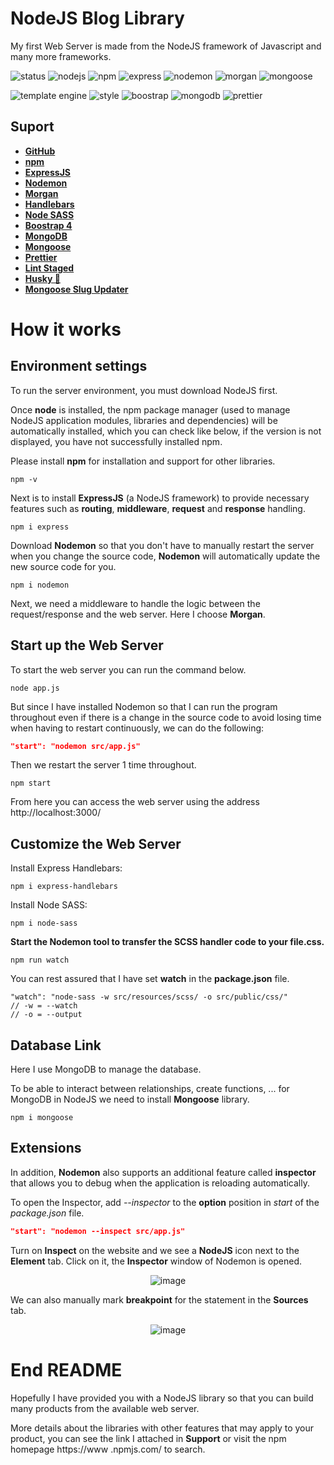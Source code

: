 # NodeJS Blog Library
My first Web Server is made from the NodeJS framework of Javascript and many more frameworks.

![status](https://badgen.net/badge/status/unfinished?labelColor=cyan&color=black)
![nodejs](https://badgen.net/badge/nodejs/v20.3.1?labelColor=green&color=black)
![npm](https://badgen.net/badge/npm/9.6.7?labelColor=red&color=black)
![express](https://badgen.net/badge/expressjs/4.18.2?labelColor=yellow&color=black)
![nodemon](https://badgen.net/badge/nodemon/3.0.1?labelColor=green&color=black)
![morgan](https://badgen.net/badge/morgan/1.10.0?labelColor=blue&color=black)
![mongoose](https://badgen.net/badge/mongoose/7.4.3?labelColor=green&color=black)

![template engine](https://badgen.net/badge/template%20engine/handlebars?labelColor=black&color=orange)
![style](https://badgen.net/badge/style/SCSS?labelColor=black&color=pink)
![boostrap](https://badgen.net/badge/Boostrap/4?labelColor=purple&color=purple)
![mongodb](https://badgen.net/badge/database/mongodb?labelColor=black&color=green)
![prettier](https://badgen.net/badge/format%20code/prettier?labelColor=black&color=grey)

## Suport
- [**GitHub**](https://github.com/github)
- [**npm**](https://github.com/npm)
- [**ExpressJS**](https://github.com/expressjs/express)
- [**Nodemon**](https://github.com/remy/nodemon)
- [**Morgan**](https://github.com/expressjs/morgan)
- [**Handlebars**](https://github.com/express-handlebars/express-handlebars)
- [**Node SASS**](https://github.com/sass/node-sass)
- [**Boostrap 4**](https://getbootstrap.com/docs/4.0/getting-started/introduction/)
- [**MongoDB**](https://www.mongodb.com/try)
- [**Mongoose**](https://github.com/Automattic/mongoose)
- [**Prettier**](https://github.com/prettier/prettier)
- [**Lint Staged**](https://github.com/okonet/lint-staged)
- [**Husky 🐶**](https://github.com/typicode/husky)
- [**Mongoose Slug Updater**](https://github.com/YuriGor/mongoose-slug-updater)

# How it works
## Environment settings
To run the server environment, you must download NodeJS first.

Once **node** is installed, the npm package manager (used to manage NodeJS application modules, libraries and dependencies) will be automatically installed, which you can check like below, if the version is not displayed, you have not successfully installed npm.

Please install **npm** for installation and support for other libraries.
```
npm -v
```

Next is to install **ExpressJS** (a NodeJS framework) to provide necessary features such as **routing**, **middleware**, **request** and **response** handling.
```
npm i express
```

Download **Nodemon** so that you don't have to manually restart the server when you change the source code, **Nodemon** will automatically update the new source code for you.
```
npm i nodemon
```

Next, we need a middleware to handle the logic between the request/response and the web server. Here I choose **Morgan**.

## Start up the Web Server
To start the web server you can run the command below.
```
node app.js
```

But since I have installed Nodemon so that I can run the program throughout even if there is a change in the source code to avoid losing time when having to restart continuously, we can do the following:
```json
"start": "nodemon src/app.js"
```

Then we restart the server 1 time throughout.
```
npm start
```

From here you can access the web server using the address http://localhost:3000/

## Customize the Web Server
Install Express Handlebars:
```
npm i express-handlebars
```

Install Node SASS:
```
npm i node-sass
```

**Start the Nodemon tool to transfer the SCSS handler code to your file.css.**
```
npm run watch
```

You can rest assured that I have set **watch** in the **package.json** file.
```
"watch": "node-sass -w src/resources/scss/ -o src/public/css/"
// -w = --watch
// -o = --output
```

## Database Link
Here I use MongoDB to manage the database.

To be able to interact between relationships, create functions, ... for MongoDB in NodeJS we need to install **Mongoose** library.
```
npm i mongoose
```

## Extensions
In addition, **Nodemon** also supports an additional feature called **inspector** that allows you to debug when the application is reloading automatically.

To open the Inspector, add *--inspector* to the **option** position in *start* of the *package.json* file.
```json
"start": "nodemon --inspect src/app.js"
```

Turn on **Inspect** on the website and we see a **NodeJS** icon next to the **Element** tab. Click on it, the **Inspector** window of Nodemon is opened.

<div align="center">

![image](https://github.com/VenusakaVXT/nodejs-blog/assets/125566811/51e030c5-2c7a-401b-8b19-cb842b7ee92b)

</div>

We can also manually mark **breakpoint** for the statement in the **Sources** tab.

<div align="center">

![image](https://github.com/VenusakaVXT/nodejs-blog/assets/125566811/bf861a86-ba94-4077-b1df-59d62ce21977)

</div>

# End README
Hopefully I have provided you with a NodeJS library so that you can build many products from the available web server.

More details about the libraries with other features that may apply to your product, you can see the link I attached in **Support** or visit the npm homepage https://www .npmjs.com/ to search.
